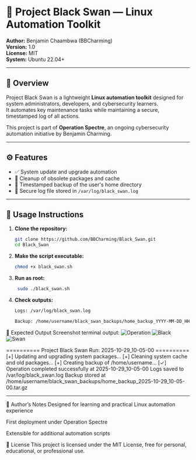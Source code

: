 # 🦢 Project Black Swan — Linux Automation Toolkit

**Author:** Benjamin Chaambwa (BBCharming)  
**Version:** 1.0  
**License:** MIT  
**System:** Ubuntu 22.04+  

---

## 🧭 Overview
Project Black Swan is a lightweight **Linux automation toolkit** designed for system administrators, developers, and cybersecurity learners.  
It automates key maintenance tasks while maintaining a secure, timestamped log of all actions.  

This project is part of **Operation Spectre**, an ongoing cybersecurity automation initiative by Benjamin Charming.

---

## ⚙️ Features
- ✅ System update and upgrade automation  
- 🧹 Cleanup of obsolete packages and cache  
- 💾 Timestamped backup of the user's home directory  
- 📜 Secure log file stored in `/var/log/black_swan.log`  

---

## 🚀 Usage Instructions

1. **Clone the repository:**
   ```bash
   git clone https://github.com/BBCharming/Black_Swan.git
   cd Black_Swan
   
2. **Make the script executable:**
    ```bash
   chmod +x black_swan.sh

4. **Run as root:**
   ```bash
    sudo ./black_swan.sh


6. **Check outputs:**
    ```bash
   Logs: /var/log/black_swan.log

   Backup: /home/username/black_swan_backups/home_backup_YYYY-MM-DD_HH-MM-SS.tar.gz

🧰 Expected Output 
Screenshot terminal output:
![Operation](operation.png "Launch program")
![Black](black.png "Program in Execuion")
![Swan](swan.png "End of Program")




========== Project Black Swan Run: 2025-10-29_10-05-00 ==========
[+] Updating and upgrading system packages...
[+] Cleaning system cache and old packages...
[+] Creating backup of /home/username...
[✓] Operation completed successfully at 2025-10-29_10-05-00
Logs saved to /var/log/black_swan.log
Backup stored at /home/username/black_swan_backups/home_backup_2025-10-29_10-05-00.tar.gz

---

🧠 Author’s Notes
Designed for learning and practical Linux automation experience

First deployment under Operation Spectre

Extensible for additional automation scripts

📜 License
This project is licensed under the MIT License, free for personal, educational, or professional use.
